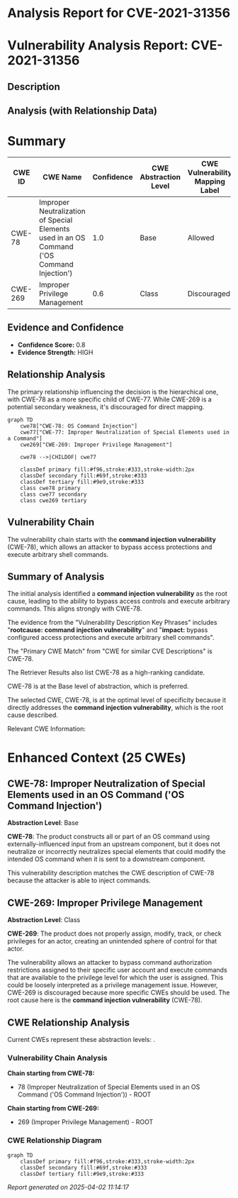 # Analysis Report for CVE-2021-31356

# Vulnerability Analysis Report: CVE-2021-31356

## Description



## Analysis (with Relationship Data)

# Summary
| CWE ID | CWE Name | Confidence | CWE Abstraction Level | CWE Vulnerability Mapping Label | CWE-Vulnerability Mapping Notes |
|---|---|---|---|---|---|
| CWE-78 | Improper Neutralization of Special Elements used in an OS Command ('OS Command Injection') | 1.0 | Base | Allowed | Primary CWE |
| CWE-269 | Improper Privilege Management | 0.6 | Class | Discouraged | Secondary Candidate |

## Evidence and Confidence

*   **Confidence Score:** 0.8
*   **Evidence Strength:** HIGH

## Relationship Analysis
The primary relationship influencing the decision is the hierarchical one, with CWE-78 as a more specific child of CWE-77. While CWE-269 is a potential secondary weakness, it's discouraged for direct mapping.

```mermaid
graph TD
    cwe78["CWE-78: OS Command Injection"]
    cwe77["CWE-77: Improper Neutralization of Special Elements used in a Command"]
    cwe269["CWE-269: Improper Privilege Management"]

    cwe78 -->|CHILDOF| cwe77
    
    classDef primary fill:#f96,stroke:#333,stroke-width:2px
    classDef secondary fill:#69f,stroke:#333
    classDef tertiary fill:#9e9,stroke:#333
    class cwe78 primary
    class cwe77 secondary
    class cwe269 tertiary
```

## Vulnerability Chain
The vulnerability chain starts with the **command injection vulnerability** (CWE-78), which allows an attacker to bypass access protections and execute arbitrary shell commands.

## Summary of Analysis
The initial analysis identified a **command injection vulnerability** as the root cause, leading to the ability to bypass access controls and execute arbitrary commands. This aligns strongly with CWE-78.

The evidence from the "Vulnerability Description Key Phrases" includes "**rootcause:** **command injection vulnerability**" and "**impact:** bypass configured access protections and execute arbitrary shell commands".

The "Primary CWE Match" from "CWE for similar CVE Descriptions" is CWE-78.

The Retriever Results also list CWE-78 as a high-ranking candidate.

CWE-78 is at the Base level of abstraction, which is preferred.

The selected CWE, CWE-78, is at the optimal level of specificity because it directly addresses the **command injection vulnerability**, which is the root cause described.

Relevant CWE Information:

# Enhanced Context (25 CWEs)

## CWE-78: Improper Neutralization of Special Elements used in an OS Command ('OS Command Injection')
**Abstraction Level**: Base

**CWE-78**: The product constructs all or part of an OS command using externally-influenced input from an upstream component, but it does not neutralize or incorrectly neutralizes special elements that could modify the intended OS command when it is sent to a downstream component.

This vulnerability description matches the CWE description of CWE-78 because the attacker is able to inject commands.

## CWE-269: Improper Privilege Management
**Abstraction Level**: Class

**CWE-269**: The product does not properly assign, modify, track, or check privileges for an actor, creating an unintended sphere of control for that actor.

The vulnerability allows an attacker to bypass command authorization restrictions assigned to their specific user account and execute commands that are available to the privilege level for which the user is assigned. This could be loosely interpreted as a privilege management issue. However, CWE-269 is discouraged because more specific CWEs should be used. The root cause here is the **command injection vulnerability** (CWE-78).


## CWE Relationship Analysis

Current CWEs represent these abstraction levels: .


### Vulnerability Chain Analysis

**Chain starting from CWE-78:**
- 78 (Improper Neutralization of Special Elements used in an OS Command ('OS Command Injection')) - ROOT


**Chain starting from CWE-269:**
- 269 (Improper Privilege Management) - ROOT



### CWE Relationship Diagram

```mermaid
graph TD
    classDef primary fill:#f96,stroke:#333,stroke-width:2px
    classDef secondary fill:#69f,stroke:#333
    classDef tertiary fill:#9e9,stroke:#333
```



*Report generated on 2025-04-02 11:14:17*
